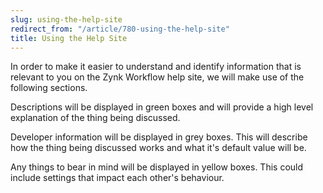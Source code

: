 ```yaml
---
slug: using-the-help-site
redirect_from: "/article/780-using-the-help-site"
title: Using the Help Site
---
```

In order to make it easier to understand and identify information that is relevant to you on the Zynk Workflow help site, we will make use of the following sections.

Descriptions will be displayed in green boxes and will provide a high level explanation of the thing being discussed.

Developer information will be displayed in grey boxes. This will describe how the thing being discussed works and what it's default value will be.

Any things to bear in mind will be displayed in yellow boxes. This could include settings that impact each other's behaviour.